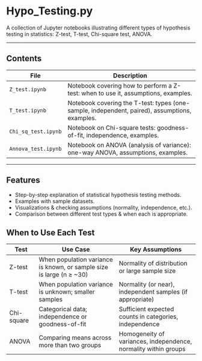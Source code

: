 # Hypo\_Testing.py

A collection of Jupyter notebooks illustrating different types of hypothesis testing in statistics: Z-test, T-test, Chi-square test, ANOVA.

---

## Contents

| File                | Description                                                                                   |
| ------------------- | --------------------------------------------------------------------------------------------- |
| `Z_test.ipynb`      | Notebook covering how to perform a Z-test: when to use it, assumptions, examples.             |
| `T_test.ipynb`      | Notebook covering the T-test: types (one-sample, independent, paired), assumptions, examples. |
| `Chi_sq_test.ipynb` | Notebook on Chi-square tests: goodness-of-fit, independence, examples.                        |
| `Annova_test.ipynb` | Notebook on ANOVA (analysis of variance): one-way ANOVA, assumptions, examples.               |

---

## Features

* Step-by-step explanation of statistical hypothesis testing methods.
* Examples with sample datasets.
* Visualizations & checking assumptions (normality, independence, etc.).
* Comparison between different test types & when each is appropriate.

  

## When to Use Each Test

| Test       | Use Case                                                              | Key Assumptions                                                 |
| ---------- | --------------------------------------------------------------------- | --------------------------------------------------------------- |
| Z-test     | When population variance is known, or sample size is large (n ≥ \~30) | Normality of distribution or large sample size                  |
| T-test     | When population variance is unknown; smaller samples                  | Normality (or near), independent samples (if appropriate)       |
| Chi-square | Categorical data; independence or goodness-of-fit                     | Sufficient expected counts in categories, independence          |
| ANOVA      | Comparing means across more than two groups                           | Homogeneity of variances, independence, normality within groups |
